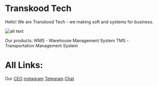 # Transkood Tech
Hello! We are Transkood Tech - we making soft and systems for business.

![alt text](https://im0-tub-ru.yandex.net/i?id=7ec896cbc51660a798d13940f474fcf1-sr&n=13)

Our products:
WMS - Warehouse Management System
TMS - Transportation Management System

# All Links:
Our [CEO](https://github.com/svpra)
[instagram](https://instagram.com/transkood.tech)
[Telegram](https://t.me/transkoodtech)
[Chat](https://t.me/transkood_chat)
